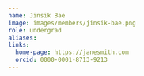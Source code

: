 ```yaml
---
name: Jinsik Bae
image: images/members/jinsik-bae.png
role: undergrad
aliases:
links:
  home-page: https://janesmith.com
  orcid: 0000-0001-8713-9213
---
```

